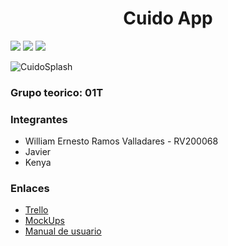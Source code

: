<h1 align="center"> Cuido App </h1>
 <p align="left">
   <img src="https://img.shields.io/badge/STATUS-developing-brightgreen)">
  <img src="https://img.shields.io/badge/COVERAGE-30%25-brightgreen)">
 <img src="https://img.shields.io/badge/VERSION-2.0-blue">

 
   </p>

![CuidoSplash](https://user-images.githubusercontent.com/101079678/228723713-a38ff350-784d-4312-a9ca-e45a610cfc5a.png)

<h3>Grupo teorico: 01T</h3>

<h3>Integrantes</h3>
<ul>
  <li>William Ernesto Ramos Valladares - RV200068</li>
  <li>Javier</li>
  <li>Kenya</li>
</ul>

<h3> Enlaces </h3>
<ul>
  <li><a href="https://trello.com/b/0yBz0hbT/cuido-app">Trello</a></li>
 <li><a href="https://www.figma.com/file/NqVrhk1OBwSGdETqqNkiLk/Untitled?node-id=0%3A1&t=wNRh9HSoTTWYtUFq-1">MockUps</a></li>
 <li><a href="">Manual de usuario</a></li>
</ul>


